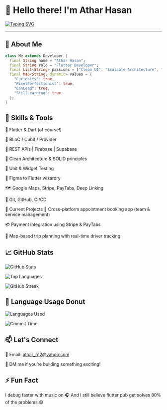 # 👋 Hello there! I'm Athar Hasan

[![Typing SVG](https://readme-typing-svg.demolab.com?font=Fira+Code&pause=500&color=36BCF7&center=true&vCenter=true&width=435&lines=Flutter+Developer+%F0%9F%93%B1;Problem+Solver+%F0%9F%94%A5;Lifelong+Learner+%F0%9F%93%9A)](https://github.com/atharhasan)

---

## 🚀 About Me

```dart
class Me extends Developer {
  final String name = "Athar Hasan";
  final String role = "Flutter Developer";
  final List<String> passions = ["Clean UI", "Scalable Architecture", "Team Collaboration"];
  final Map<String, dynamic> values = {
    "Curiosity": true,
    "PixelPerfectionist": true,
    "CanLead": true,
    "StillLearning": true,
  };
}
```

## 🧠 Skills & Tools
💙 Flutter & Dart (of course!)

🧱 BLoC / Cubit / Provider

🔗 REST APIs | Firebase | Supabase

🎯 Clean Architecture & SOLID principles

🧪 Unit & Widget Testing

🎨 Figma to Flutter wizardry

🗺️ Google Maps, Stripe, PayTabs, Deep Linking

🧩 Git, GitHub, CI/CD

🔭 Current Projects
📲 Cross-platform appointment booking app (team & service management)

💳 Payment integration using Stripe & PayTabs

🧭 Map-based trip planning with real-time driver tracking

## 📈 GitHub Stats
![GitHub Stats](https://github-readme-stats.vercel.app/api?username=atharhasan&show_icons=true&theme=tokyonight)

![Top Languages](https://github-readme-stats.vercel.app/api/top-langs/?username=atharhasan&layout=compact&theme=tokyonight)

![GitHub Streak](https://streak-stats.demolab.com?user=atharhasan&theme=tokyonight&border_radius=10)

## 🧁 Language Usage Donut
![Languages Used](https://github-profile-summary-cards.vercel.app/api/cards/repos-per-language?username=atharhasan&theme=tokyonight)

![Commit Time](https://github-profile-summary-cards.vercel.app/api/cards/productive-time?username=atharhasan&theme=tokyonight&utcOffset=+3)

## 📫 Let's Connect
📧 Email: athar_h12@yahoo.com

💬 DM me if you’re building something exciting!

## ⚡ Fun Fact
I debug faster with music on 🎧
And I still believe flutter pub get solves 80% of the problems 😅


